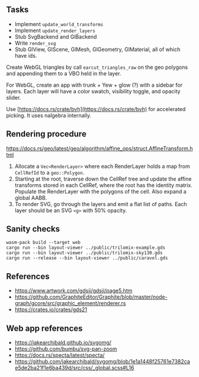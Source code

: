 ## Tasks

- Implement `update_world_transforms`
- Implement `update_render_layers`
- Stub SvgBackend and GlBackend
- Write `render_svg`
- Stub GlView, GlScene, GlMesh, GlGeometry, GlMaterial, all of which have ids.

Create WebGL triangles by call `earcut_triangles_raw` on the geo polygons
and appending them to a VBO held in the layer.

For WebGL, create an app with trunk + Yew + glow (?) with a sidebar for layers.
Each layer will have a color swatch, visibility toggle, and opacity slider.

Use [https://docs.rs/crate/bvh](https://docs.rs/crate/bvh) for accelerated
picking. It uses nalgebra internally.

## Rendering procedure

https://docs.rs/geo/latest/geo/algorithm/affine_ops/struct.AffineTransform.html

1. Allocate a `Vec<RenderLayer>` where each RenderLayer holds a map from
   `CellRefId` to a `geo::Polygon`.
2. Starting at the root, traverse down the CellRef tree and update the affine
   transforms stored in each CellRef, where the root has the identity matrix.
   Populate the RenderLayer with the polygons of the cell. Also expand a global
   AABB.
3. To render SVG, go through the layers and emit a flat list of paths.
   Each layer should be an SVG `<g>` with 50% opacity.

## Sanity checks

```
wasm-pack build --target web
cargo run --bin layout-viewer ../public/trilomix-example.gds
cargo run --bin layout-viewer ../public/trilomix-sky130.gds
cargo run --release --bin layout-viewer ../public/caravel.gds
```

## References

- https://www.artwork.com/gdsii/gdsii/page5.htm
- https://github.com/GraphiteEditor/Graphite/blob/master/node-graph/gcore/src/graphic_element/renderer.rs
- https://crates.io/crates/gds21

## Web app references

- https://jakearchibald.github.io/svgomg/
- https://github.com/bumbu/svg-pan-zoom
- https://docs.rs/specta/latest/specta/
- https://github.com/jakearchibald/svgomg/blob/1e1a1448f25761e7382cae5de2ba21f1e6ba439d/src/css/_global.scss#L16

